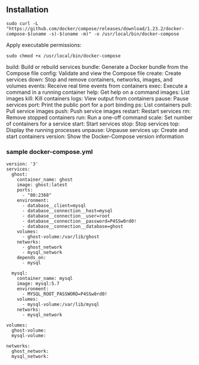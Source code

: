 ## Installation

```
sudo curl -L "https://github.com/docker/compose/releases/download/1.23.2/docker-compose-$(uname -s)-$(uname -m)" -o /usr/local/bin/docker-compose
```

Apply executable permissions:

```
sudo chmod +x /usr/local/bin/docker-compose
```


build: Build or rebuild services
bundle: Generate a Docker bundle from the Compose file
config: Validate and view the Compose file
create: Create services
down: Stop and remove containers, networks, images, and volumes
events: Receive real time events from containers
exec: Execute a command in a running container
help: Get help on a command
images: List images
kill: Kill containers
logs: View output from containers
pause: Pause services
port: Print the public port for a port binding
ps: List containers
pull: Pull service images
push: Push service images
restart: Restart services
rm: Remove stopped containers
run: Run a one-off command
scale: Set number of containers for a service
start: Start services
stop: Stop services
top: Display the running processes
unpause: Unpause services
up: Create and start containers
version: Show the Docker-Compose version information



### sample docker-compose.yml

```
version: '3'
services:
  ghost:
    container_name: ghost
    image: ghost:latest
    ports:
      - "80:2368"
    environment:
      - database__client=mysql
      - database__connection__host=mysql
      - database__connection__user=root
      - database__connection__password=P4SSw0rd0!
      - database__connection__database=ghost
    volumes:
      - ghost-volume:/var/lib/ghost
    networks:
      - ghost_network
      - mysql_network
    depends_on:
      - mysql

  mysql:
    container_name: mysql
    image: mysql:5.7
    environment:
      - MYSQL_ROOT_PASSWORD=P4SSw0rd0!
    volumes:
      - mysql-volume:/var/lib/mysql
    networks:
      - mysql_network

volumes:
  ghost-volume:
  mysql-volume:

networks:
  ghost_network:
  mysql_network:

```
